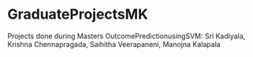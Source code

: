 # GraduateProjectsMK
Projects done during Masters
OutcomePredictionusingSVM: Sri Kadiyala, Krishna Chennapragada, Saihitha Veerapaneni, Manojna Kalapala
